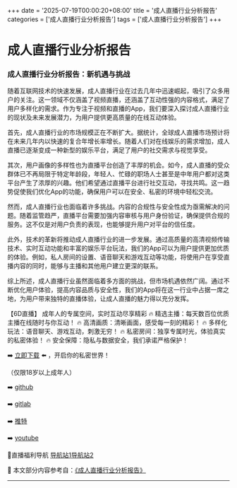+++
date = '2025-07-19T00:00:20+08:00'
title = '成人直播行业分析报告'
categories = ['成人直播行业分析报告']
tags = ['成人直播行业分析报告']
+++

# 成人直播行业分析报告

### 成人直播行业分析报告：新机遇与挑战

随着互联网技术的快速发展，成人直播行业在过去几年中迅速崛起，吸引了众多用户的关注。这一领域不仅涵盖了视频直播，还涵盖了互动性强的内容格式，满足了用户多样化的需求。作为专注于视频和直播的App，我们要深入探讨成人直播行业的现状及未来发展潜力，为用户提供更高质量的在线互动体验。

首先，成人直播行业的市场规模正在不断扩大。据统计，全球成人直播市场预计将在未来几年内以快速的复合年增长率增长。随着人们对在线娱乐的需求增加，成人直播已逐渐变成一种新型的娱乐平台，满足了用户的社交需求与视觉享受。

其次，用户画像的多样性也为直播平台创造了丰厚的机会。如今，成人直播的受众群体已不再局限于特定年龄段，年轻人、忙碌的职场人士甚至是中年用户都对这类平台产生了浓厚的兴趣。他们希望通过直播平台进行社交互动，寻找共鸣。这一趋势促使我们优化App的功能，确保用户可以在安全、私密的环境中轻松交流。

然而，成人直播行业也面临着许多挑战。内容的合规性与安全性成为亟需解决的问题。随着监管趋严，直播平台需要加强内容审核与用户身份验证，确保提供合规的服务。这不仅是对用户负责的表现，也能够提升用户对平台的信任度。

此外，技术的革新将推动成人直播行业的进一步发展。通过高质量的高清视频传输技术、实时互动功能和丰富的娱乐平台玩法，我们的App可以为用户提供更加优质的体验。例如，私人房间的设置、语音聊天和游戏互动等功能，将使用户在享受直播内容的同时，能够与主播和其他用户建立更深的联系。

综上所述，成人直播行业虽然面临着多方面的挑战，但市场机遇依然广阔。通过不断优化用户体验，提高内容品质与安全性，我们的App将在这一行业中占据一席之地，为用户带来独特的直播体验，让成人直播的魅力得以充分发挥。

【6D直播】
成年人的专属空间，实时互动尽享精彩
🔥 精选主播：每天数百位优质主播在线随时与你互动！
🔥 高清画质：清晰画面，感受每一刻的精彩！
🔥 多样化玩法：语音聊天、游戏互动，刺激无穷！
🔥 私密房间：独享专属时光，体验真实的私密体验！
🔥 安全保障：隐私与数据安全，我们承诺严格保护！

➡️ [立即下载](https://down123.s3.ap-east-1.amazonaws.com/down/down.html?channelCode=blog) ⬅️ ，开启你的私密世界！

（仅限18岁以上成年人）

➡️ [github](https://aldult-live.github.io/)

➡️ [gitlab](https://seo-09598d.gitlab.io/)

➡️ [推特](https://x.com/wegame33)

➡️ [youtube](https://www.youtube.com/@6Dlive)

🔞直播福利导航 [导航站1](https://webstack-86085a.gitlab.io/)[导航站2](https://onlygit123-2.github.io/)


📘 本文部分内容参考自：[《成人直播行业分析报告》](https://github.com/liveshow123321/tvshow)

---
